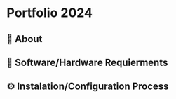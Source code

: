 # Portfolio 2024
## 📄 About
## 🔧 Software/Hardware Requierments
## ⚙️ Instalation/Configuration Process
